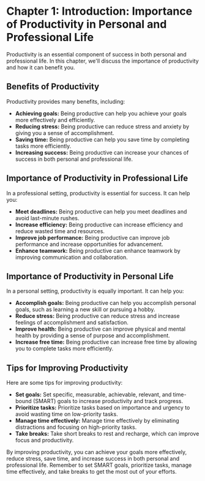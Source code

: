 Chapter 1: Introduction: Importance of Productivity in Personal and Professional Life
=====================================================================================

Productivity is an essential component of success in both personal and professional life. In this chapter, we'll discuss the importance of productivity and how it can benefit you.

Benefits of Productivity
------------------------

Productivity provides many benefits, including:

* **Achieving goals:** Being productive can help you achieve your goals more effectively and efficiently.
* **Reducing stress:** Being productive can reduce stress and anxiety by giving you a sense of accomplishment.
* **Saving time:** Being productive can help you save time by completing tasks more efficiently.
* **Increasing success:** Being productive can increase your chances of success in both personal and professional life.

Importance of Productivity in Professional Life
-----------------------------------------------

In a professional setting, productivity is essential for success. It can help you:

* **Meet deadlines:** Being productive can help you meet deadlines and avoid last-minute rushes.
* **Increase efficiency:** Being productive can increase efficiency and reduce wasted time and resources.
* **Improve job performance:** Being productive can improve job performance and increase opportunities for advancement.
* **Enhance teamwork:** Being productive can enhance teamwork by improving communication and collaboration.

Importance of Productivity in Personal Life
-------------------------------------------

In a personal setting, productivity is equally important. It can help you:

* **Accomplish goals:** Being productive can help you accomplish personal goals, such as learning a new skill or pursuing a hobby.
* **Reduce stress:** Being productive can reduce stress and increase feelings of accomplishment and satisfaction.
* **Improve health:** Being productive can improve physical and mental health by providing a sense of purpose and accomplishment.
* **Increase free time:** Being productive can increase free time by allowing you to complete tasks more efficiently.

Tips for Improving Productivity
-------------------------------

Here are some tips for improving productivity:

* **Set goals:** Set specific, measurable, achievable, relevant, and time-bound (SMART) goals to increase productivity and track progress.
* **Prioritize tasks:** Prioritize tasks based on importance and urgency to avoid wasting time on low-priority tasks.
* **Manage time effectively:** Manage time effectively by eliminating distractions and focusing on high-priority tasks.
* **Take breaks:** Take short breaks to rest and recharge, which can improve focus and productivity.

By improving productivity, you can achieve your goals more effectively, reduce stress, save time, and increase success in both personal and professional life. Remember to set SMART goals, prioritize tasks, manage time effectively, and take breaks to get the most out of your efforts.
